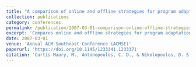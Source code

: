 ```yaml
---
title: "A comparison of online and offline strategies for program adaptation"
collection: publications
category: conferences
permalink: /publication/2007-03-01-comparison-online-offline-strategies-program-adaptation
excerpt: 'Compares online and offline strategies for program adaptation in high-performance computing, analyzing the pros and cons of different information collection and analysis approaches for dynamic adaptation based on execution length and use characteristics.'
date: 2007-03-01
venue: 'Annual ACM Southeast Conference (ACMSE)'
paperurl: 'https://doi.org/10.1145/1233341.1233371'
citation: 'Curtis-Maury, M., Antonopoulos, C. D., & Nikolopoulos, D. S. (2007). &quot;A comparison of online and offline strategies for program adaptation.&quot; In <i>Proceedings of the 45th Annual ACM Southeast Conference</i>, 162-167. https://doi.org/10.1145/1233341.1233371'
---
```

